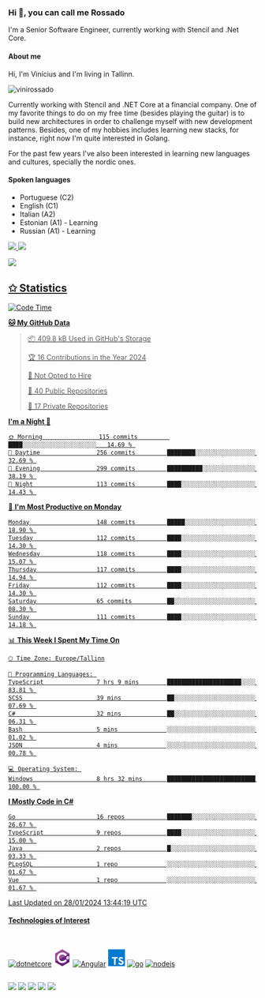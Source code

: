 ### Hi 👋, you can call me Rossado
I'm a Senior Software Engineer, currently working with Stencil and .Net Core.

#### About me
Hi, I'm Vinícius and I'm living in Tallinn.

<p align="left"> <img src="https://komarev.com/ghpvc/?username=vinirossado&label=Profile%20views&color=0e75b6&style=flat" alt="vinirossado" /> </p>

Currently working with Stencil and .NET Core at a financial company. One of my favorite things to do on my free time (besides playing the guitar) is to build new architectures in order to challenge myself with new development patterns. Besides, one of my hobbies includes learning new stacks, for instance, right now I'm quite interested in Golang.

For the past few years I've also been interested in learning new languages and cultures, specially the nordic ones.

#### Spoken languages
- Portuguese (C2)
- English (C1)
- Italian (A2)
- Estonian (A1) - Learning
- Russian (A1) - Learning

 <div>
  <a href="https://github.com/Vinirossado">
  <img height="180em" src="https://github-readme-stats.vercel.app/api?username=vinirossado&show_icons=true&theme=dracula&include_all_commits=true&count_private=true"/>
  <img height="180em" src="https://github-readme-stats.vercel.app/api/top-langs/?username=vinirossado&layout=compact&langs_count=7&theme=dracula"/>
</div>

![](http://estruyf-github.azurewebsites.net/api/VisitorHit?user=vinirossado&repo=vinirossado&countColorcountColor)

## ✩ Statistics
<!--START_SECTION:waka-->
![Code Time](http://img.shields.io/badge/Code%20Time-1%2C395%20hrs%209%20mins-blue)

**🐱 My GitHub Data** 

> 📦 409.8 kB Used in GitHub's Storage 
 > 
> 🏆 16 Contributions in the Year 2024
 > 
> 🚫 Not Opted to Hire
 > 
> 📜 40 Public Repositories 
 > 
> 🔑 17 Private Repositories 
 > 
**I'm a Night 🦉** 

```text
🌞 Morning                115 commits         ████░░░░░░░░░░░░░░░░░░░░░   14.69 % 
🌆 Daytime                256 commits         ████████░░░░░░░░░░░░░░░░░   32.69 % 
🌃 Evening                299 commits         ██████████░░░░░░░░░░░░░░░   38.19 % 
🌙 Night                  113 commits         ████░░░░░░░░░░░░░░░░░░░░░   14.43 % 
```
📅 **I'm Most Productive on Monday** 

```text
Monday                   148 commits         █████░░░░░░░░░░░░░░░░░░░░   18.90 % 
Tuesday                  112 commits         ████░░░░░░░░░░░░░░░░░░░░░   14.30 % 
Wednesday                118 commits         ████░░░░░░░░░░░░░░░░░░░░░   15.07 % 
Thursday                 117 commits         ████░░░░░░░░░░░░░░░░░░░░░   14.94 % 
Friday                   112 commits         ████░░░░░░░░░░░░░░░░░░░░░   14.30 % 
Saturday                 65 commits          ██░░░░░░░░░░░░░░░░░░░░░░░   08.30 % 
Sunday                   111 commits         ████░░░░░░░░░░░░░░░░░░░░░   14.18 % 
```


📊 **This Week I Spent My Time On** 

```text
🕑︎ Time Zone: Europe/Tallinn

💬 Programming Languages: 
TypeScript               7 hrs 9 mins        █████████████████████░░░░   83.81 % 
SCSS                     39 mins             ██░░░░░░░░░░░░░░░░░░░░░░░   07.69 % 
C#                       32 mins             ██░░░░░░░░░░░░░░░░░░░░░░░   06.31 % 
Bash                     5 mins              ░░░░░░░░░░░░░░░░░░░░░░░░░   01.02 % 
JSON                     4 mins              ░░░░░░░░░░░░░░░░░░░░░░░░░   00.78 % 

💻 Operating System: 
Windows                  8 hrs 32 mins       █████████████████████████   100.00 % 
```

**I Mostly Code in C#** 

```text
Go                       16 repos            ███████░░░░░░░░░░░░░░░░░░   26.67 % 
TypeScript               9 repos             ████░░░░░░░░░░░░░░░░░░░░░   15.00 % 
Java                     2 repos             █░░░░░░░░░░░░░░░░░░░░░░░░   03.33 % 
PLpgSQL                  1 repo              ░░░░░░░░░░░░░░░░░░░░░░░░░   01.67 % 
Vue                      1 repo              ░░░░░░░░░░░░░░░░░░░░░░░░░   01.67 % 
```




 Last Updated on 28/01/2024 13:44:19 UTC
<!--END_SECTION:waka-->




#### Technologies of Interest
<div style="display: inline_block"><br>

[<img src="https://cdn.jsdelivr.net/gh/devicons/devicon/icons/dotnetcore/dotnetcore-original.svg" height="35" alt="dotnetcore" />][csharp_link]
[<img src="https://raw.githubusercontent.com/devicons/devicon/master/icons/csharp/csharp-original.svg" height="35" alt="Csharp" />][csharp_link]
[<img src="https://user-images.githubusercontent.com/25344723/113509430-e438eb80-952b-11eb-9826-6c86e83473d8.png" height="35" alt="Angular" />][angular_link]
[<img src="https://raw.githubusercontent.com/devicons/devicon/master/icons/typescript/typescript-plain.svg" height="35" alt="Typescript" />][angular_link]
[<img src="https://cdn.jsdelivr.net/gh/devicons/devicon/icons/go/go-original.svg" height="35" alt="go" />][golang_link]
[<img src="https://user-images.githubusercontent.com/25344723/113509706-7f7e9080-952d-11eb-8b35-6a5bfd4cb0e2.png" height="35" alt="nodejs" />][nodejs_link]

</div>

  
  ##
 
<div> 
  <a href="https://instagram.com/vinirossado" target="_blank"><img src="https://img.shields.io/badge/-Instagram-%23E4405F?style=for-the-badge&logo=instagram&logoColor=white" target="_blank"></a>
 	<a href="https://www.twitch.tv/vrossado2" target="_blank"><img src="https://img.shields.io/badge/Twitch-9146FF?style=for-the-badge&logo=twitch&logoColor=white" target="_blank"></a>
  <a href = "mailto:vinirossado@gmail.com"><img src="https://img.shields.io/badge/-Gmail-%23333?style=for-the-badge&logo=gmail&logoColor=white" target="_blank"></a>
  <a href="https://www.linkedin.com/in/viniciusrossado/" target="_blank"><img src="https://img.shields.io/badge/-LinkedIn-%230077B5?style=for-the-badge&logo=linkedin&logoColor=white" target="_blank"></a> 
  <a href="https://vinirossado.github.io/" target="_blank"><img src="https://img.shields.io/badge/-Github-%230077B5?style=for-the-badge&logo=github&logoColor=white" target="_blank"></a> 
  
</div>

[angular_link]: https://github.com/vinirossado?tab=repositories&q=&type=&language=typescript
[golang_link]: https://github.com/vinirossado?tab=repositories&q=&type=&language=go
[nodejs_link]: https://github.com/vinirossado?tab=repositories&q=&type=&language=javascript
[csharp_link]: https://github.com/vinirossado?tab=repositories&q=&type=&language=c%23
